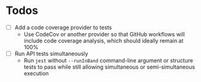 # Todos

- [ ] Add a code coverage provider to tests
  - Use CodeCov or another provider so that GitHub workflows will include code coverage analysis, which should ideally remain at 100%
- [ ] Run API tests simultaneously
  - Run `jest` without `--runInBand` command-line argument or structure tests to pass while still allowing simultaneous or semi-simultaneous execution
